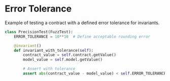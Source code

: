 # Error Tolerance

Example of testing a contract with a defined error tolerance for invariants.

```python
class PrecisionTest(FuzzTest):
    ERROR_TOLERANCE = 10**10  # Define acceptable rounding error

    @invariant()
    def invariant_with_tolerance(self):
        contract_value = self.contract.getValue()
        model_value = self.model.getValue()

        # Assert with tolerance
        assert abs(contract_value - model_value) < self.ERROR_TOLERANCE
```